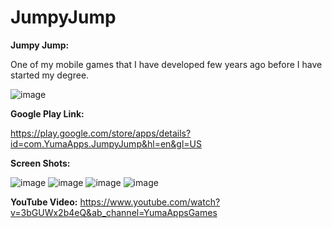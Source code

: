 # JumpyJump
**Jumpy Jump:**

One of my mobile games that I have developed few years ago before I have started my degree.

![image](https://user-images.githubusercontent.com/56411971/125158799-12a61280-e17c-11eb-92e2-5a70a9a6eb1b.png)


**Google Play Link:**

https://play.google.com/store/apps/details?id=com.YumaApps.JumpyJump&hl=en&gl=US

**Screen Shots:**

![image](https://user-images.githubusercontent.com/56411971/125158814-22bdf200-e17c-11eb-9550-74ae2ae49e93.png) ![image](https://user-images.githubusercontent.com/56411971/125158829-310c0e00-e17c-11eb-8fde-dc9f5436f5bd.png) ![image](https://user-images.githubusercontent.com/56411971/125158853-53059080-e17c-11eb-9715-0938a1b3816a.png) ![image](https://user-images.githubusercontent.com/56411971/125158903-a24bc100-e17c-11eb-8e80-46073bb698d8.png)


**YouTube Video:**
https://www.youtube.com/watch?v=3bGUWx2b4eQ&ab_channel=YumaAppsGames

